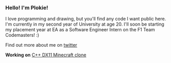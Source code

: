 ### Hello! I'm Plokie!
I love programming and drawing, but you'll find any code I want public here. I'm currently in my second year of University at age 20. I'll soon be starting my placement year at EA as a Software Engineer Intern on the F1 Team Codemasters! :)

Find out more about me on [twitter](https://twitter.com/plokie_)

**Working on**
[C++ DX11 Minecraft clone](https://github.com/Plokie/Voxel_Miner)
